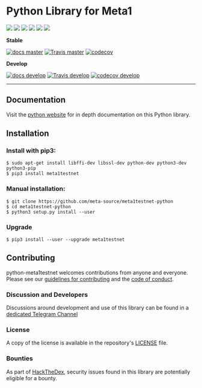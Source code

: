 # Python Library for Meta1

![](https://img.shields.io/pypi/v/meta1testnet.svg?style=for-the-badge)
![](https://img.shields.io/github/release/meta1testnet/python-meta1testnet.svg?style=for-the-badge)
![](https://img.shields.io/github/downloads/meta1testnet/python-meta1testnet/total.svg?style=for-the-badge)
![](https://img.shields.io/pypi/pyversions/meta1testnet.svg?style=for-the-badge)
![](https://img.shields.io/pypi/l/meta1testnet.svg?style=for-the-badge)
![](https://cla-assistant.io/readme/badge/meta1testnet/python-meta1testnet)

**Stable**

[![docs master](https://readthedocs.org/projects/python-meta1testnet/badge/?version=latest)](http://python-meta1testnet.readthedocs.io/en/latest/)
[![Travis master](https://travis-ci.org/meta1testnet/python-meta1testnet.png?branch=master)](https://travis-ci.org/meta1testnet/python-meta1testnet)
[![codecov](https://codecov.io/gh/meta1testnet/python-meta1testnet/branch/master/graph/badge.svg)](https://codecov.io/gh/meta1testnet/python-meta1testnet)

**Develop**

[![docs develop](https://readthedocs.org/projects/python-meta1testnet/badge/?version=develop)](http://python-meta1testnet.readthedocs.io/en/develop/)
[![Travis develop](https://travis-ci.org/meta1testnet/python-meta1testnet.png?branch=develop)](https://travis-ci.org/meta1testnet/python-meta1testnet)
[![codecov develop](https://codecov.io/gh/meta1testnet/python-meta1testnet/branch/develop/graph/badge.svg)](https://codecov.io/gh/meta1testnet/python-meta1testnet)

---

## Documentation

Visit the [python website](http://docs.pybitshares.com/en/latest/) for in depth documentation on this Python library.

## Installation

### Install with pip3:

    $ sudo apt-get install libffi-dev libssl-dev python-dev python3-dev python3-pip
    $ pip3 install meta1testnet

### Manual installation:

    $ git clone https://github.com/meta-source/meta1testnet-python
    $ cd meta1testnet-python
    $ python3 setup.py install --user

### Upgrade

    $ pip3 install --user --upgrade meta1testnet

## Contributing

python-meta1testnet welcomes contributions from anyone and everyone. Please
see our [guidelines for contributing](CONTRIBUTING.md) and the [code of
conduct](CODE_OF_CONDUCT.md).

### Discussion and Developers

Discussions around development and use of this library can be found in a
[dedicated Telegram Channel](hhttps://t.me/meta1exchange)

### License

A copy of the license is available in the repository's
[LICENSE](LICENSE.txt) file.

### Bounties

As part of [HackTheDex](https://hackthedex.io), security issues found in this
library are potentially eligible for a bounty.
